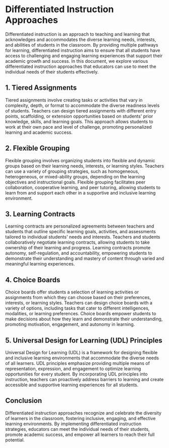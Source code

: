 # Differentiated Instruction Approaches

Differentiated instruction is an approach to teaching and learning that acknowledges and accommodates the diverse learning needs, interests, and abilities of students in the classroom. By providing multiple pathways for learning, differentiated instruction aims to ensure that all students have access to challenging and engaging learning experiences that support their academic growth and success. In this document, we explore various differentiated instruction approaches that educators can use to meet the individual needs of their students effectively.

## 1. Tiered Assignments

Tiered assignments involve creating tasks or activities that vary in complexity, depth, or format to accommodate the diverse readiness levels of students. Teachers can design tiered assignments with different entry points, scaffolding, or extension opportunities based on students' prior knowledge, skills, and learning goals. This approach allows students to work at their own pace and level of challenge, promoting personalized learning and academic success.

## 2. Flexible Grouping

Flexible grouping involves organizing students into flexible and dynamic groups based on their learning needs, interests, or learning styles. Teachers can use a variety of grouping strategies, such as homogeneous, heterogeneous, or mixed-ability groups, depending on the learning objectives and instructional goals. Flexible grouping facilitates peer collaboration, cooperative learning, and peer tutoring, allowing students to learn from and support each other in a supportive and inclusive learning environment.

## 3. Learning Contracts

Learning contracts are personalized agreements between teachers and students that outline specific learning goals, activities, and assessments tailored to individual students' needs and interests. Teachers and students collaboratively negotiate learning contracts, allowing students to take ownership of their learning and progress. Learning contracts promote autonomy, self-regulation, and accountability, empowering students to demonstrate their understanding and mastery of content through varied and meaningful learning experiences.

## 4. Choice Boards

Choice boards offer students a selection of learning activities or assignments from which they can choose based on their preferences, interests, or learning styles. Teachers can design choice boards with a variety of options, including tasks that cater to different intelligences, modalities, or learning preferences. Choice boards empower students to make decisions about how they learn and demonstrate their understanding, promoting motivation, engagement, and autonomy in learning.

## 5. Universal Design for Learning (UDL) Principles

Universal Design for Learning (UDL) is a framework for designing flexible and inclusive learning environments that accommodate the diverse needs of all learners. UDL principles emphasize providing multiple means of representation, expression, and engagement to optimize learning opportunities for every student. By incorporating UDL principles into instruction, teachers can proactively address barriers to learning and create accessible and supportive learning experiences for all students.

## Conclusion

Differentiated instruction approaches recognize and celebrate the diversity of learners in the classroom, fostering inclusive, engaging, and effective learning environments. By implementing differentiated instruction strategies, educators can meet the individual needs of their students, promote academic success, and empower all learners to reach their full potential.
